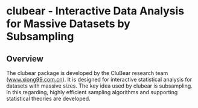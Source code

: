 # clubear - Interactive Data Analysis for Massive Datasets by Subsampling

## Overview
The clubear package is developed by the CluBear research team (www.xiong99.com.cn).
It is designed for interactive statistical analysis for datasets with massive sizes.
The key idea used by clubear is subsampling. In this regarding, highly efficient
sampling algorithms and supporting statistical theories are developed.


